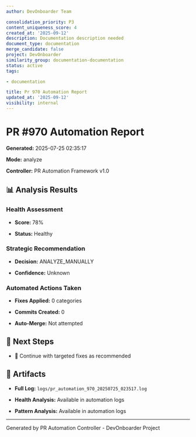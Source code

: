 ```yaml
---
author: DevOnboarder Team

consolidation_priority: P3
content_uniqueness_score: 4
created_at: '2025-09-12'
description: Documentation description needed
document_type: documentation
merge_candidate: false
project: DevOnboarder
similarity_group: documentation-documentation
status: active
tags:

- documentation

title: Pr 970 Automation Report
updated_at: '2025-09-12'
visibility: internal
---
```


# PR #970 Automation Report

**Generated:** 2025-07-25 02:35:17

**Mode:** analyze

**Controller:** PR Automation Framework v1.0

## 📊 Analysis Results

### Health Assessment

- **Score:** 78%

- **Status:** Healthy

### Strategic Recommendation

- **Decision:** ANALYZE_MANUALLY

- **Confidence:** Unknown

### Automated Actions Taken

- **Fixes Applied:** 0 categories

- **Commits Created:** 0

- **Auto-Merge:** Not attempted

## 🎯 Next Steps

- 🔧 Continue with targeted fixes as recommended

## 📁 Artifacts

- **Full Log:** `logs/pr_automation_970_20250725_023517.log`

- **Health Analysis:** Available in automation logs

- **Pattern Analysis:** Available in automation logs

---

Generated by PR Automation Controller - DevOnboarder Project
